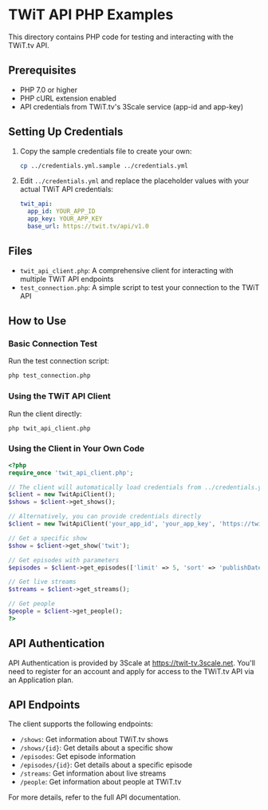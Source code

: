 # TWiT API PHP Examples

This directory contains PHP code for testing and interacting with the TWiT.tv API.

## Prerequisites

- PHP 7.0 or higher
- PHP cURL extension enabled
- API credentials from TWiT.tv's 3Scale service (app-id and app-key)

## Setting Up Credentials

1. Copy the sample credentials file to create your own:
   ```bash
   cp ../credentials.yml.sample ../credentials.yml
   ```

2. Edit `../credentials.yml` and replace the placeholder values with your actual TWiT API credentials:
   ```yaml
   twit_api:
     app_id: YOUR_APP_ID
     app_key: YOUR_APP_KEY
     base_url: https://twit.tv/api/v1.0
   ```

## Files

- `twit_api_client.php`: A comprehensive client for interacting with multiple TWiT API endpoints
- `test_connection.php`: A simple script to test your connection to the TWiT API

## How to Use

### Basic Connection Test

Run the test connection script:

```bash
php test_connection.php
```

### Using the TWiT API Client

Run the client directly:

```bash
php twit_api_client.php
```

### Using the Client in Your Own Code

```php
<?php
require_once 'twit_api_client.php';

// The client will automatically load credentials from ../credentials.yml
$client = new TwitApiClient();
$shows = $client->get_shows();

// Alternatively, you can provide credentials directly
$client = new TwitApiClient('your_app_id', 'your_app_key', 'https://twit.tv/api/v1.0');

// Get a specific show
$show = $client->get_show('twit');

// Get episodes with parameters
$episodes = $client->get_episodes(['limit' => 5, 'sort' => 'publishDate,desc']);

// Get live streams
$streams = $client->get_streams();

// Get people
$people = $client->get_people();
?>
```

## API Authentication

API Authentication is provided by 3Scale at https://twit-tv.3scale.net. You'll need to register for an account and apply for access to the TWiT.tv API via an Application plan.

## API Endpoints

The client supports the following endpoints:

- `/shows`: Get information about TWiT.tv shows
- `/shows/{id}`: Get details about a specific show
- `/episodes`: Get episode information
- `/episodes/{id}`: Get details about a specific episode
- `/streams`: Get information about live streams
- `/people`: Get information about people at TWiT.tv

For more details, refer to the full API documentation.
